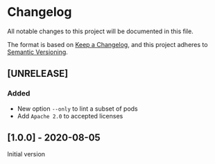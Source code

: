 # Changelog
All notable changes to this project will be documented in this file.

The format is based on [Keep a Changelog](https://keepachangelog.com/en/1.0.0/),
and this project adheres to [Semantic Versioning](https://semver.org/spec/v2.0.0.html).

## [UNRELEASE]

### Added

- New option `--only` to lint a subset of pods
- Add `Apache 2.0` to accepted licenses

## [1.0.0] - 2020-08-05

Initial version

